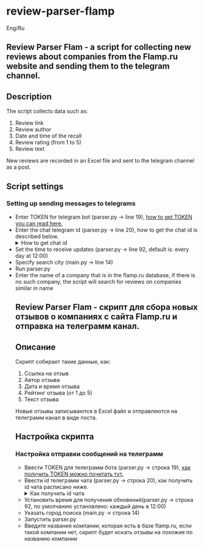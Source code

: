 # review-parser-flamp
Eng/Ru

<h2>Review Parser Flam - a script for collecting new reviews about companies from the Flamp.ru website and sending them to the telegram channel.</h2>

<h2>Description</h2>
The script collects data such as:
<ol>
  <li>Review link</li>
  <li>Review author</li>
  <li>Date and time of the recall</li>
  <li>Review rating (from 1 to 5)</li>
  <li>Review text</li>
</ol>

New reviews are recorded in an Excel file and sent to the telegram channel as a post.

<h2>Script settings</h2>

<h3>Setting up sending messages to telegrams</h3>
<ul>
<li>Enter TOKEN for telegram bot (parser.py -> line 19), <a href="https://core.telegram.org/bots">how to get TOKEN you can read here.</a></li >
<li>Enter the chat telegram id (parser.py -> line 20), how to get the chat id is described below.</li>
<details>
   <summary>How to get chat id</summary>
    To get the Telegram ID of a public chat or group, use the @username_to_id_bot bot. Step-by-step instruction:
    <ul>
    <li>Looking for @username_to_id_bot through the Telegram search bar.</li>
    <li>Launch the bot by pressing the "Start" button.</li>
    <li>We go to the chat or group, information about which we want to know.
    <li>Copy the link to the chat. It can be found in the chat / group settings by clicking on the "Invite" button. The link will be at the top of the window that opens.</li>
    <li>Next, we return to our bot and send it the link we copied earlier.</li>
    <li>In the response message, we get the basic data about the chat/group. The bottom line will be ID.</li>
    </ul>
</details>
<li>Set the time to receive updates (parser.py -> line 92, default is: every day at 12:00)</li>
<li>Specify search city (main.py -> line 14)</li>
<li>Run parser.py</li>
<li>Enter the name of a company that is in the flamp.ru database, if there is no such company, the script will search for reviews on companies similar in name</li>

<h2>Review Parser Flam - скрипт для сбора новых отзывов о компаниях c сайта Flamp.ru и отправка на телеграмм канал.</h2>

<h2>Описание</h2>
Скрипт собирает такие данные, как:
<ol>
  <li>Ссылка на отзыв</li>
  <li>Автор отзыва</li>
  <li>Дата и время отзыва</li>
  <li>Рейтинг отзыва (от 1 до 5)</li>
  <li>Текст отзыва</li>
</ol>

Новые отзывы записываются в Excel файл и отправляются на телеграмм канал в виде поста.

<h2>Настройка скрипта</h2>

<h3>Настройка отправки сообщений на телеграмм</h3>
<ul>
<li>Ввести TOKEN для телеграмм бота (parser.py -> строка 19), <a href="https://core.telegram.org/bots">как получить TOKEN можно почитать тут.</a></li>
<li>Ввести id телеграмм чата (parser.py -> строка 20), как получить id чата расписано ниже.</li> 
<details>
   <summary>Как получить id чата</summary>  
    Чтобы получить ID Telegram публичного чата или группы, воспользуйтесь ботом @username_to_id_bot. Пошаговая инструкция:
    <ul>
    <li>Ищем @username_to_id_bot через поисковую строку Telegram.</li>
    <li>Запускаем бот нажатием кнопки «Начать».</li>
    <li>Заходим в чат или группу, информацию о которой хотим узнать.
    <li>Копируем ссылку на чат. Её можно найти в настройках чата/группы при нажатии на кнопку «Пригласить». Ссылка будет находиться в верхней части открывшегося окна.</li>
    <li>Далее возвращаемся к нашему боту и отправляем ему скопированную ранее ссылку.</li>
    <li>В ответном сообщении получаем основные данные о чате/группе. В нижней строке будет ID.</li>
    </ul>
</details>
<li>Установить время для получения обновений(parser.py -> строка 92, по умолчанию установлено: каждый день в 12:00)</li>
<li>Указать город поиска (main.py -> строка 14)</li>
<li>Запустить parser.py</li>
<li>Введите название компании, которая есть в базе flamp.ru, если такой компании нет, скрипт будет искать отзывы на похожие по названию компании</li>

